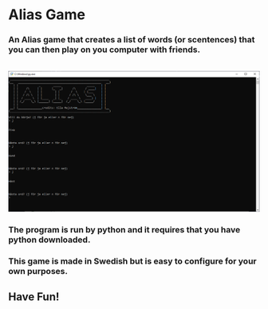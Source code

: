 # **Alias Game**

### An Alias game that creates a list of words (or scentences) that you can then play on you computer with friends.

&nbsp;
![Alias game](/img/alias-game-screen.png)

### The program is run by python and it requires that you have python downloaded.

### This game is made in Swedish but is easy to configure for your own purposes.

## **Have Fun!**
